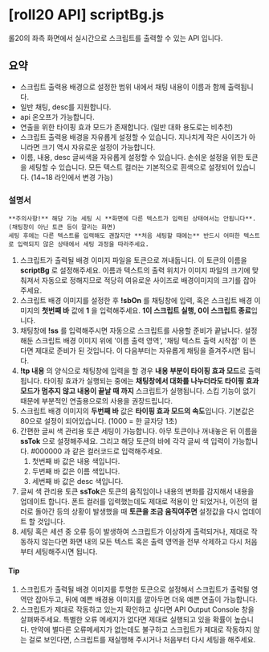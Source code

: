 # [roll20 API] scriptBg.js

롤20의 좌측 화면에서 실시간으로 스크립트를 출력할 수 있는 API 입니다.

## 요약

- 스크립트 출력용 배경으로 설정한 범위 내에서 채팅 내용이 이름과 함께 출력됩니다. 
- 일반 채팅, desc를 지원합니다.
- api 온오프가 가능합니다. 
- 연출을 위한 타이핑 효과 모드가 존재합니다. (일반 대화 용도로는 비추천)
- 스크립트 출력용 배경을 자유롭게 설정할 수 있습니다. 지나치게 작은 사이즈가 아니라면 크기 역시 자유로운 설정이 가능합니다. 
- 이름, 내용, desc 글씨색을 자유롭게 설정할 수 있습니다. 손쉬운 설정을 위한 토큰을 세팅할 수 있습니다. 모든 텍스트 컬러는 기본적으로 흰색으로 설정되어 있습니다. (14~18 라인에서 변경 가능)



### 설명서

```
**주의사항!** 해당 기능 세팅 시 **화면에 다른 텍스트가 입력된 상태여서는 안됩니다**.(채팅창이 아닌 토큰 등이 깔리는 화면)
세팅 후에는 다른 텍스트를 입력해도 괜찮지만 **처음 세팅할 때에는** 반드시 어떠한 텍스트로 입력되지 않은 상태에서 세팅 과정을 따라주세요. 
```

1. 스크립트가 출력될 배경 이미지 파일을 토큰으로 꺼내둡니다. 이 토큰의 이름을 **scriptBg** 로 설정해주세요.
   이름과 텍스트의 출력 위치가 이미지 파일의 크기에 맞춰져서 자동으로 정해지므로 적당히 여유로운 사이즈로 배경이미지의 크기를 잡아주세요. 
2. 스크립트 배경 이미지를 설정한 후 **!sbOn** 를 채팅창에 입력, 혹은 스크립트 배경 이미지의 **첫번째 바** 값에 **1** 을 입력해주세요. **1이 스크립트 실행, 0이 스크립트 종료**입니다.
3. 채팅창에 **!ss** 를 입력해주시면 자동으로 스크립트를 사용할 준비가 끝납니다. 설정해둔 스크립트 배경 이미지 위에 '이름 출력 영역', '채팅 텍스트 출력 시작점' 이 뜬다면 제대로 준비가 된 것입니다. 이 다음부터는 자유롭게 채팅을 즐겨주시면 됩니다.
4. **!tp 내용** 의 양식으로 채팅창에 입력을 할 경우 **내용 부분이 타이핑 효과 모드**로 출력됩니다. 타이핑 효과가 실행되는 중에는 **채팅창에서 대화를 나누더라도 타이핑 효과 모드가 멈추지 않고 내용이 끝날 때 까지** 스크립트가 실행됩니다. 스킵 기능이 없기 때문에 부분적인 연출용으로의 사용을 권장드립니다. 
5. 스크립트 배경 이미지의 **두번째 바** 값은 **타이핑 효과 모드의 속도**입니다. 기본값은 80으로 설정이 되어있습니다. (1000 = 한 글자당 1초)
6. 간편한 글씨 색 관리용 토큰 세팅이 가능합니다. 아무 토큰이나 꺼내놓은 뒤 이름을 **ssTok** 으로 설정해주세요. 그리고 해당 토큰의 바에 각각 글씨 색 입력이 가능합니다. #000000 과 같은 컬러코드로 입력해주세요.
   1. 첫번째 바 값은 내용 색입니다.
   2. 두번째 바 값은 이름 색입니다.
   3. 세번째 바 값은 desc 색입니다.
7. 글씨 색 관리용 토큰 **ssTok**은 토큰의 움직임이나 내용의 변화를 감지해서 내용을 업데이트 합니다. 폰트 컬러를 입력했는데도 제대로 적용이 안 되었거나, 이전의 컬러로 돌아간 등의 상황이 발생했을 때 **토큰을 조금 움직여주면** 설정값을 다시 업데이트 할 것입니다.
8. 세팅 혹은 세션 중 오류 등이 발생하여 스크립트가 이상하게 출력되거나, 제대로 작동하지 않는다면 화면 내의 모든 텍스트 혹은 출력 영역을 전부 삭제하고 다시 처음부터 세팅해주시면 됩니다. 


#### Tip
1. 스크립트가 출력될 배경 이미지를 투명한 토큰으로 설정해서 스크립트가 출력될 영역만 잡아두고, 뒤에 예쁜 배경용 이미지를 깔아두면 더욱 예쁜 연출이 가능합니다.
2. 스크립트가 제대로 작동하고 있는지 확인하고 싶다면 API Output Console 창을 살펴봐주세요. 특별한 오류 메세지가 없다면 제대로 실행되고 있을 확률이 높습니다. 만약에 별다른 오류메세지가 없는데도 불구하고 스크립트가 제대로 작동하지 않는 걸로 보인다면, 스크립트를 재실행해 주시거나 처음부터 다시 세팅을 해주세요. 